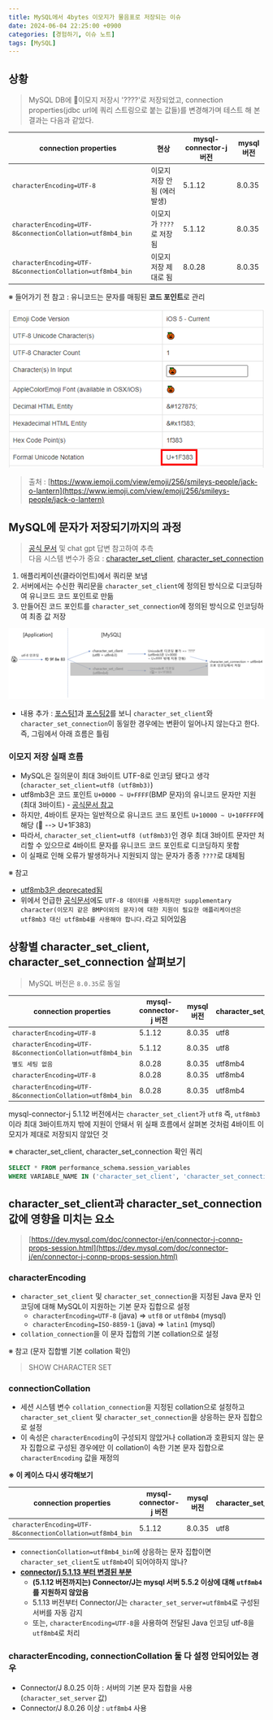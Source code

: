 ```yaml
---
title: MySQL에서 4bytes 이모지가 물음표로 저장되는 이슈
date: 2024-06-04 22:25:00 +0900
categories: [경험하기, 이슈 노트]
tags: [MySQL]
---
```


## 상황

> MySQL DB에 🎃이모지 저장시 '????'로 저장되었고, connection properties(jdbc url에 쿼리 스트링으로 붙는 값들)를 변경해가며 테스트 해 본 결과는 다음과 같았다.

| connection properties                                    | 현상 | mysql-connector-j 버전 | mysql 버전 |
|----------------------------------------------------------| --- | -------------------- | -------- |
| `characterEncoding=UTF-8`                                | 이모지 저장 안됨 (에러 발생) | 5.1.12 | 8.0.35 |
| `characterEncoding=UTF-8&connectionCollation=utf8mb4_bin` | 이모지가 `????`로 저장됨 | 5.1.12 | 8.0.35 |
| `characterEncoding=UTF-8&connectionCollation=utf8mb4_bin` | 이모지 저장 제대로 됨 | 8.0.28 | 8.0.35 |

※ 들어가기 전 참고 : 유니코드는 문자를 매핑된 **코드 포인트**로 관리

![image](/assets/img/emoji-issue-2.png)

> 출처 : [https://www.iemoji.com/view/emoji/256/smileys-people/jack-o-lantern](https://www.iemoji.com/view/emoji/256/smileys-people/jack-o-lantern)

## MySQL에 문자가 저장되기까지의 과정

> [공식 문서](https://dev.mysql.com/doc/refman/8.4/en/charset-connection.html) 및 chat gpt 답변 참고하여 추측 <br>
> 다음 시스템 변수가 중요 : [character_set_client](https://dev.mysql.com/doc/refman/8.4/en/server-system-variables.html#sysvar_character_set_client), [character_set_connection](https://dev.mysql.com/doc/refman/8.4/en/server-system-variables.html#sysvar_character_set_connection)

1. 애플리케이션(클라이언트)에서 쿼리문 보냄
2. 서버에서는 수신한 쿼리문을 `character_set_client`에 정의된 방식으로 디코딩하여 유니코드 코드 포인트로 만듦
3. 만들어진 코드 포인트를 `character_set_connection`에 정의된 방식으로 인코딩하여 최종 값 저장

![image](/assets/img/emoji-issue-3.jpg)

- 내용 추가 : [포스팅1](https://blog.naver.com/didim365_/220311456806)과 [포스팅2](https://intomysql.blogspot.com/2010/12/mysql-character-set.html)를 보니 `character_set_client`와 `character_set_connection`이 동일한 경우에는 변환이 일어나지 않는다고 한다. 즉, 그림에서 아래 흐름은 틀림

### 이모지 저장 실패 흐름

* MySQL은 질의문이 최대 3바이트 UTF-8로 인코딩 됐다고 생각(`character_set_client=utf8 (utf8mb3)`)
* utf8mb3은 코드 포인트 `U+0000 ~ U+FFFF`(BMP 문자)의 유니코드 문자만 지원 (최대 3바이트) - [공식문서 참고](https://dev.mysql.com/doc/refman/8.4/en/charset-unicode-utf8mb3.html)
* 하지만, 4바이트 문자는 일반적으로 유니코드 코드 포인트 `U+10000 ~ U+10FFFF`에 해당 (🎃 --> U+1F383)
* 따라서, `character_set_client=utf8 (utf8mb3)`인 경우 최대 3바이트 문자만 처리할 수 있으므로 4바이트 문자를 유니코드 코드 포인트로 디코딩하지 못함
* 이 실패로 인해 오류가 발생하거나 지원되지 않는 문자가 종종 `????`로 대체됨

※ 참고

* [utf8mb3은 deprecated됨](https://dev.mysql.com/doc/refman/8.4/en/charset-unicode-utf8.html)
* 위에서 언급한 [공식문서](https://dev.mysql.com/doc/refman/8.4/en/charset-unicode-utf8mb3.html)에도 `UTF-8 데이터를 사용하지만 supplementary character(이모지 같은 BMP이외의 문자)에 대한 지원이 필요한 애플리케이션은 utf8mb3 대신 utf8mb4를 사용해야 합니다.`라고 되어있음

## 상황별 character_set_client, character_set_connection 살펴보기
> MySQL 버전은 `8.0.35`로 동일

| connection properties                                    |  mysql-connector-j 버전 | mysql 버전 | character_set_client | character_set_connection |
|----------------------------------------------------------| ------------------- | -------- |----------------------| --------- |
| `characterEncoding=UTF-8`                                |  5.1.12 | 8.0.35 | utf8   | utf8 |
| `characterEncoding=UTF-8&connectionCollation=utf8mb4_bin` | 5.1.12 | 8.0.35 | utf8   | utf8mb4 |
| `별도 세팅 없음`                                             | 8.0.28 | 8.0.35 | utf8mb4 | utf8mb4 |
| `characterEncoding=UTF-8`                                |  8.0.28 | 8.0.35 | utf8mb4   | utf8mb4 |
| `characterEncoding=UTF-8&connectionCollation=utf8mb4_bin` | 8.0.28 | 8.0.35 | utf8mb4 | utf8mb4 |

mysql-connector-j 5.1.12 버전에서는 `character_set_client`가 `utf8` 즉, `utf8mb3`이라 최대 3바이트까지 밖에 지원이 안돼서
위 실패 흐름에서 살펴본 것처럼 4바이트 이모지가 제대로 저장되지 않았던 것


※ character_set_client, character_set_connection 확인 쿼리
```sql
SELECT * FROM performance_schema.session_variables
WHERE VARIABLE_NAME IN ('character_set_client', 'character_set_connection');
```

## character\_set\_client과 character\_set\_connection 값에 영향을 미치는 요소

> [https://dev.mysql.com/doc/connector-j/en/connector-j-connp-props-session.html](https://dev.mysql.com/doc/connector-j/en/connector-j-connp-props-session.html)

### characterEncoding

* `character_set_client` 및 `character_set_connection`을 지정된 Java 문자 인코딩에 대해 MySQL이 지원하는 기본 문자 집합으로 설정
   * `characterEncoding=UTF-8` (java) => `utf8` or `utf8mb4` (mysql)
   * `characterEncoding=ISO-8859-1` (java) => `latin1` (mysql)
* `collation_connection`을 이 문자 집합의 기본 collation으로 설정

※ 참고 (문자 집합별 기본 collation 확인)

> SHOW CHARACTER SET

### connectionCollation

* 세션 시스템 변수 `collation_connection`을 지정된 collation으로 설정하고 `character_set_client` 및 `character_set_connection`을 상응하는 문자 집합으로 설정
* 이 속성은 `characterEncoding`이 구성되지 않았거나 collation과 호환되지 않는 문자 집합으로 구성된 경우에만 이 collation이 속한 기본 문자 집합으로 `characterEncoding` 값을 재정의

**※ 이 케이스 다시 생각해보기**

| connection properties                                    |  mysql-connector-j 버전 | mysql 버전 | character_set_client | character_set_connection |
|----------------------------------------------------------| ------------------- | -------- |----------------------| --------- |
| `characterEncoding=UTF-8&connectionCollation=utf8mb4_bin` | 5.1.12 | 8.0.35 | utf8   | utf8mb4 |

* `connectionCollation=utf8mb4_bin`에 상응하는 문자 집합이면 `character_set_client`도 `utf8mb4`이 되어야하지 않나?
* **[connector/j 5.1.13 부터 변경된 부분](https://downloads.mysql.com/docs/connector-j-5.1-relnotes-en.a4.pdf)**
    * **(5.1.12 버전까지는) Connector/J는 mysql 서버 5.5.2 이상에 대해 `utf8mb4`를 지원하지 않았음**
    * 5.1.13 버전부터 Connector/J는 `character_set_server=utf8mb4`로 구성된 서버를 자동 감지
    * 또는, `characterEncoding=UTF-8`을 사용하여 전달된 Java 인코딩 utf-8을 `utf8mb4`로 처리

### characterEncoding, connectionCollation 둘 다 설정 안되어있는 경우

* Connector/J 8.0.25 이하 : 서버의 기본 문자 집합을 사용(`character_set_server` 값)
* Connector/J 8.0.26 이상 : `utf8mb4` 사용

